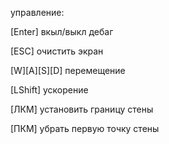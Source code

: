 управление:

[Enter]            вкыл/выкл дебаг

[ESC]              очистить экран

[W][A][S][D]       перемещение

[LShift]           ускорение

[ЛКМ]              установить границу стены

[ПКМ]              убрать первую точку стены
